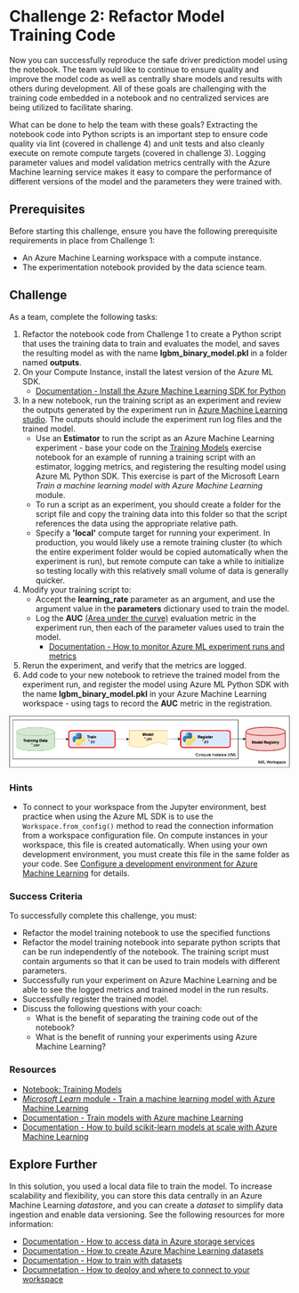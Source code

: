 # Challenge 2: Refactor Model Training Code

Now you can successfully reproduce the safe driver prediction model using the notebook. The team would like to continue to ensure quality and improve the model code as well as centrally share models and results with others during development.  All of these goals are challenging with the training code embedded in a notebook and no centralized services are being utilized to facilitate sharing.  

What can be done to help the team with these goals?
Extracting the notebook code into Python scripts is an important step to ensure code quality via lint (covered in challenge 4) and unit tests and also cleanly execute on remote compute targets (covered in challenge 3).
Logging parameter values and model validation metrics centrally with the Azure Machine learning service makes it easy to compare the performance of different versions of the model and the parameters they were trained with.

## Prerequisites

Before starting this challenge, ensure you have the following prerequisite requirements in place from Challenge 1:

* An Azure Machine Learning workspace with a compute instance.
* The experimentation notebook provided by the data science team.

## Challenge

As a team, complete the following tasks:

1. Refactor the notebook code from Challenge 1 to create a Python script that uses the training data to train and evaluates the model, and saves the resulting model as with the name **lgbm_binary_model.pkl** in a folder named **outputs**.
2. On your Compute Instance, install the latest version of the Azure ML SDK.
    * [Documentation - Install the Azure Machine Learning SDK for Python](https://docs.microsoft.com/python/api/overview/azureml-sdk/install)
3. In a new notebook, run the training script as an experiment and review the outputs generated by the experiment run in [Azure Machine Learning studio](https://ml.azure.com). The outputs should include the experiment run log files and the trained model.
    * Use an **Estimator** to run the script as an Azure Machine Learning experiment - base your code on the [Training Models](https://github.com/MicrosoftDocs/mslearn-aml-labs/blob/master/02-Training_Models.ipynb) exercise notebook for an example of running a training script with an estimator, logging metrics, and registering the resulting model using Azure ML Python SDK. This exercise is part of the Microsoft Learn *Train a machine learning model with Azure Machine Learning* module.
    * To run a script as an experiment, you should create a folder for the script file and copy the training data into this folder so that the script references the data using the appropriate relative path.
    * Specify a **'local'** compute target for running your experiment. In production, you would likely use a remote training cluster (to which the entire experiment folder would be copied automatically when the experiment is run), but remote compute can take a while to initialize so testing locally with this relatively small volume of data is generally quicker.
4. Modify your training script to:
    * Accept the **learning_rate** parameter as an argument, and use the argument value in the **parameters** dictionary used to train the model.
    * Log the **AUC** [(Area under the curve)](https://towardsdatascience.com/understanding-auc-roc-curve-68b2303cc9c5) evaluation metric in the experiment run, then each of the parameter values used to train the model.
        * [Documentation - How to monitor Azure ML experiment runs and metrics](https://docs.microsoft.com/azure/machine-learning/how-to-track-experiments)
5. Rerun the experiment, and verify that the metrics are logged.
6. Add code to your new notebook to retrieve the trained model from the experiment run, and register the model using Azure ML Python SDK with the name **lgbm_binary_model.pkl** in your Azure Machine Learning workspace  - using tags to record the **AUC** metric in the registration.

![Challenge 2 diagram](images/Diagrams-Chall-2.png)

### Hints

* To connect to your workspace from the Jupyter environment, best practice when using the Azure ML SDK is to use the `Workspace.from_config()` method to read the connection information from a workspace configuration file. On compute instances in your workspace, this file is created automatically. When using your own development environment, you must create this file in the same folder as your code. See [Configure a development environment for Azure Machine Learning](https://docs.microsoft.com/azure/machine-learning/how-to-configure-environment#workspace) for details.

### Success Criteria

To successfully complete this challenge, you must:

* Refactor the model training notebook to use the specified functions
* Refactor the model training notebook into separate python scripts that can be run independently of the notebook. The training script must contain arguments so that it can be used to train models with different parameters.
* Successfully run your experiment on Azure Machine Learning and be able to see the logged metrics and trained model in the run results.
* Successfully register the trained model.
* Discuss the following questions with your coach:
    * What is the benefit of separating the training code out of the notebook?
    * What is the benefit of running your experiments using Azure Machine Learning?

### Resources

* [Notebook: Training Models](https://github.com/MicrosoftDocs/mslearn-aml-labs/blob/master/02-Training_Models.ipynb)
* [*Microsoft Learn* module - Train a machine learning model with Azure Machine Learning](https://docs.microsoft.com/learn/modules/train-local-model-with-azure-mls/index)
* [Documentation - Train models with Azure machine Learning](https://docs.microsoft.com/azure/machine-learning/concept-train-machine-learning-model)
* [Documentation - How to build scikit-learn models at scale with Azure Machine Learning](https://docs.microsoft.com/azure/machine-learning/how-to-train-scikit-learn)

## Explore Further

In this solution, you used a local data file to train the model. To increase scalability and flexibility, you can store this data centrally in an Azure Machine Learning *datastore*, and you can create a *dataset* to simplify data ingestion and enable data versioning. See the following resources for more information:

* [Documentation - How to access data in Azure storage services](https://docs.microsoft.com/azure/machine-learning/how-to-access-data)
* [Documentation - How to create Azure Machine Learning datasets](https://docs.microsoft.com/azure/machine-learning/how-to-create-register-datasets)
* [Documentation - How to train with datasets](https://docs.microsoft.com/en-us/azure/machine-learning/how-to-train-with-datasets)
* [Documnetation - How to deploy and where to connect to your workspace](https://docs.microsoft.com/en-us/azure/machine-learning/how-to-deploy-and-where#connect-to-your-workspace)
